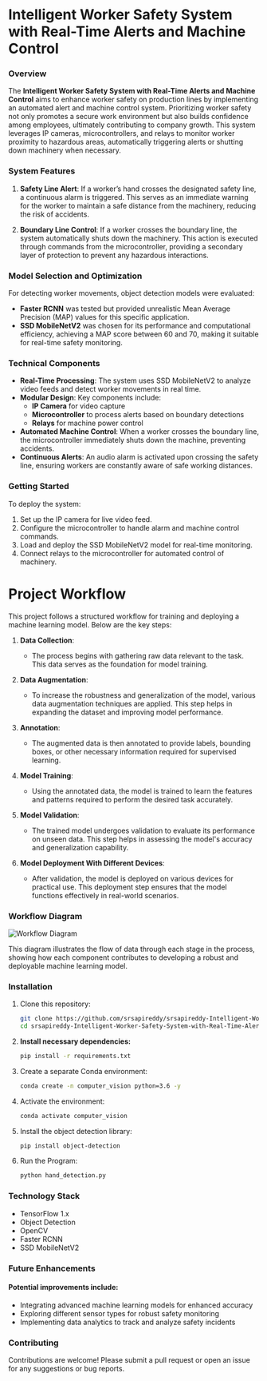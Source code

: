 # Intelligent Worker Safety System with Real-Time Alerts and Machine Control

### Overview
The **Intelligent Worker Safety System with Real-Time Alerts and Machine Control** aims to enhance worker safety on production lines by implementing an automated alert and machine control system. Prioritizing worker safety not only promotes a secure work environment but also builds confidence among employees, ultimately contributing to company growth. This system leverages IP cameras, microcontrollers, and relays to monitor worker proximity to hazardous areas, automatically triggering alerts or shutting down machinery when necessary.

### System Features
1. **Safety Line Alert**: If a worker’s hand crosses the designated safety line, a continuous alarm is triggered. This serves as an immediate warning for the worker to maintain a safe distance from the machinery, reducing the risk of accidents.

2. **Boundary Line Control**: If a worker crosses the boundary line, the system automatically shuts down the machinery. This action is executed through commands from the microcontroller, providing a secondary layer of protection to prevent any hazardous interactions.

### Model Selection and Optimization
For detecting worker movements, object detection models were evaluated:
- **Faster RCNN** was tested but provided unrealistic Mean Average Precision (MAP) values for this specific application.
- **SSD MobileNetV2** was chosen for its performance and computational efficiency, achieving a MAP score between 60 and 70, making it suitable for real-time safety monitoring.

### Technical Components
- **Real-Time Processing**: The system uses SSD MobileNetV2 to analyze video feeds and detect worker movements in real time.
- **Modular Design**: Key components include:
  - **IP Camera** for video capture
  - **Microcontroller** to process alerts based on boundary detections
  - **Relays** for machine power control
- **Automated Machine Control**: When a worker crosses the boundary line, the microcontroller immediately shuts down the machine, preventing accidents.
- **Continuous Alerts**: An audio alarm is activated upon crossing the safety line, ensuring workers are constantly aware of safe working distances.

### Getting Started
To deploy the system:
1. Set up the IP camera for live video feed.
2. Configure the microcontroller to handle alarm and machine control commands.
3. Load and deploy the SSD MobileNetV2 model for real-time monitoring.
4. Connect relays to the microcontroller for automated control of machinery.

# Project Workflow

This project follows a structured workflow for training and deploying a machine learning model. Below are the key steps:

1. **Data Collection**: 
   - The process begins with gathering raw data relevant to the task. This data serves as the foundation for model training.

2. **Data Augmentation**:
   - To increase the robustness and generalization of the model, various data augmentation techniques are applied. This step helps in expanding the dataset and improving model performance.

3. **Annotation**:
   - The augmented data is then annotated to provide labels, bounding boxes, or other necessary information required for supervised learning.

4. **Model Training**:
   - Using the annotated data, the model is trained to learn the features and patterns required to perform the desired task accurately.

5. **Model Validation**:
   - The trained model undergoes validation to evaluate its performance on unseen data. This step helps in assessing the model's accuracy and generalization capability.

6. **Model Deployment With Different Devices**:
   - After validation, the model is deployed on various devices for practical use. This deployment step ensures that the model functions effectively in real-world scenarios.

### Workflow Diagram

![Workflow Diagram](path/to/your/image.png)

This diagram illustrates the flow of data through each stage in the process, showing how each component contributes to developing a robust and deployable machine learning model.


### Installation
1. Clone this repository:
   ```bash
   git clone https://github.com/srsapireddy/srsapireddy-Intelligent-Worker-Safety-System-with-Real-Time-Alerts-and-Machine-Control.git
   cd srsapireddy-Intelligent-Worker-Safety-System-with-Real-Time-Alerts-and-Machine-Control

2. **Install necessary dependencies:**
   ```bash
   pip install -r requirements.txt

3. Create a separate Conda environment:
   ```bash
   conda create -n computer_vision python=3.6 -y

4. Activate the environment:
   ```bash
   conda activate computer_vision

5. Install the object detection library:
   ```bash
   pip install object-detection

6. Run the Program:
   ```bash
   python hand_detection.py

### Technology Stack
- TensorFlow 1.x
- Object Detection
- OpenCV
- Faster RCNN
- SSD MobileNetV2

### Future Enhancements
#### Potential improvements include:

- Integrating advanced machine learning models for enhanced accuracy
- Exploring different sensor types for robust safety monitoring
- Implementing data analytics to track and analyze safety incidents

### Contributing
Contributions are welcome! Please submit a pull request or open an issue for any suggestions or bug reports.


